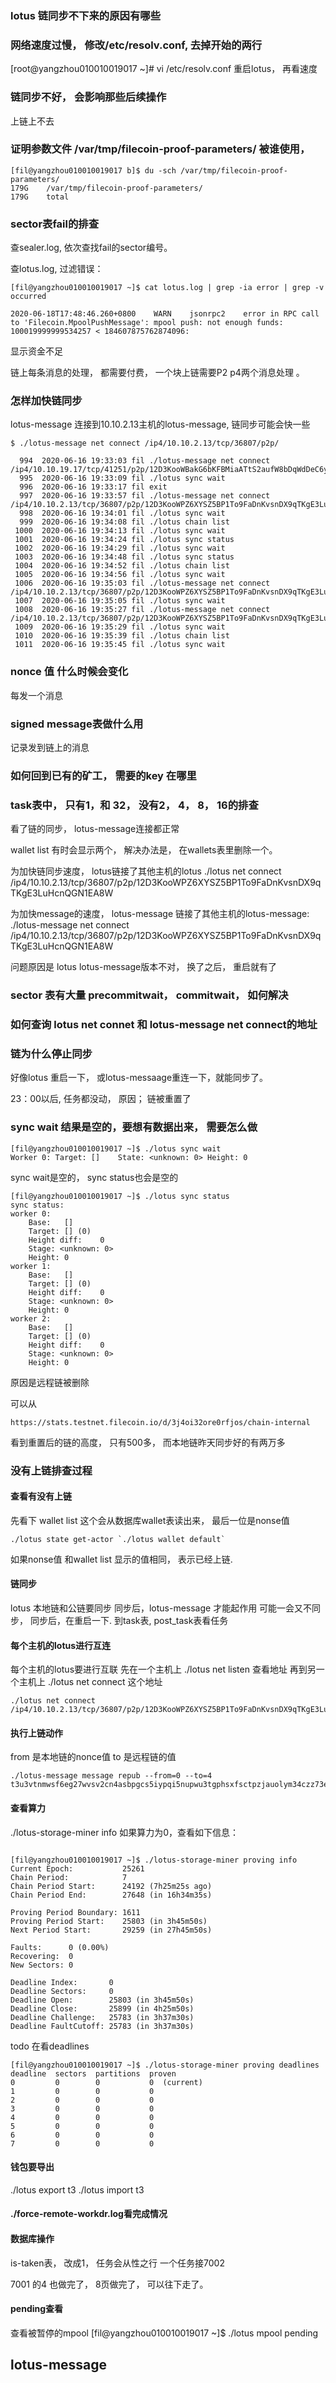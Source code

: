 

### lotus 链同步不下来的原因有哪些


### 网络速度过慢， 修改/etc/resolv.conf, 去掉开始的两行
[root@yangzhou010010019017 ~]# vi /etc/resolv.conf
重启lotus， 再看速度

### 链同步不好， 会影响那些后续操作
上链上不去

###  证明参数文件 /var/tmp/filecoin-proof-parameters/ 被谁使用， 
```
[fil@yangzhou010010019017 b]$ du -sch /var/tmp/filecoin-proof-parameters/
179G	/var/tmp/filecoin-proof-parameters/
179G	total
```


### sector表fail的排查
查sealer.log, 依次查找fail的sector编号。 

查lotus.log, 过滤错误：
```
[fil@yangzhou010010019017 ~]$ cat lotus.log | grep -ia error | grep -v occurred

2020-06-18T17:48:46.260+0800	WARN	jsonrpc2	error in RPC call to 'Filecoin.MpoolPushMessage': mpool push: not enough funds: 100019999999534257 < 184607875762874096:
```
 显示资金不足
 
 链上每条消息的处理， 都需要付费， 一个块上链需要P2 p4两个消息处理 。 


### 怎样加快链同步

lotus-message 连接到10.10.2.13主机的lotus-message, 链同步可能会快一些
```
$ ./lotus-message net connect /ip4/10.10.2.13/tcp/36807/p2p/

  994  2020-06-16 19:33:03 fil ./lotus-message net connect /ip4/10.10.19.17/tcp/41251/p2p/12D3KooWBakG6bKFBMiaATtS2aufW8bDqWdDeC6yjVWoSG3apUu3
  995  2020-06-16 19:33:09 fil ./lotus sync wait
  996  2020-06-16 19:33:17 fil exit
  997  2020-06-16 19:33:57 fil ./lotus-message net connect /ip4/10.10.2.13/tcp/36807/p2p/12D3KooWPZ6XYSZ5BP1To9FaDnKvsnDX9qTKgE3LuHcnQGN1EA8W
  998  2020-06-16 19:34:01 fil ./lotus sync wait
  999  2020-06-16 19:34:08 fil ./lotus chain list
 1000  2020-06-16 19:34:13 fil ./lotus sync wait
 1001  2020-06-16 19:34:24 fil ./lotus sync status
 1002  2020-06-16 19:34:29 fil ./lotus sync wait
 1003  2020-06-16 19:34:48 fil ./lotus sync status
 1004  2020-06-16 19:34:52 fil ./lotus chain list
 1005  2020-06-16 19:34:56 fil ./lotus sync wait
 1006  2020-06-16 19:35:03 fil ./lotus-message net connect /ip4/10.10.2.13/tcp/36807/p2p/12D3KooWPZ6XYSZ5BP1To9FaDnKvsnDX9qTKgE3LuHcnQGN1EA8W
 1007  2020-06-16 19:35:05 fil ./lotus sync wait
 1008  2020-06-16 19:35:27 fil ./lotus-message net connect /ip4/10.10.2.13/tcp/36807/p2p/12D3KooWPZ6XYSZ5BP1To9FaDnKvsnDX9qTKgE3LuHcnQGN1EA8W
 1009  2020-06-16 19:35:29 fil ./lotus sync wait
 1010  2020-06-16 19:35:39 fil ./lotus chain list
 1011  2020-06-16 19:35:45 fil ./lotus sync wait
```

### nonce 值 什么时候会变化
每发一个消息

### signed message表做什么用
记录发到链上的消息

### 如何回到已有的矿工， 需要的key 在哪里


### task表中， 只有1，和 32， 没有2， 4， 8， 16的排查
看了链的同步， lotus-message连接都正常

wallet list 有时会显示两个， 解决办法是， 在wallets表里删除一个。 

为加快链同步速度， lotus链接了其他主机的lotus
./lotus net connect /ip4/10.10.2.13/tcp/36807/p2p/12D3KooWPZ6XYSZ5BP1To9FaDnKvsnDX9qTKgE3LuHcnQGN1EA8W


为加快message的速度， lotus-message 链接了其他主机的lotus-message:
./lotus-message net connect /ip4/10.10.2.13/tcp/36807/p2p/12D3KooWPZ6XYSZ5BP1To9FaDnKvsnDX9qTKgE3LuHcnQGN1EA8W

问题原因是 lotus lotus-message版本不对， 换了之后， 重启就有了

### sector 表有大量 precommitwait，  commitwait， 如何解决



### 如何查询 lotus net connet 和 lotus-message net connect的地址


### 链为什么停止同步

好像lotus 重启一下， 或lotus-messaage重连一下，就能同步了。 

23：00以后, 任务都没动， 
原因； 链被重置了

### sync wait 结果是空的，要想有数据出来，  需要怎么做
``` 
[fil@yangzhou010010019017 ~]$ ./lotus sync wait
Worker 0: Target: []	State: <unknown: 0>	Height: 0
```

sync wait是空的， sync status也会是空的
```
[fil@yangzhou010010019017 ~]$ ./lotus sync status
sync status:
worker 0:
	Base:	[]
	Target:	[] (0)
	Height diff:	0
	Stage: <unknown: 0>
	Height: 0
worker 1:
	Base:	[]
	Target:	[] (0)
	Height diff:	0
	Stage: <unknown: 0>
	Height: 0
worker 2:
	Base:	[]
	Target:	[] (0)
	Height diff:	0
	Stage: <unknown: 0>
	Height: 0
```
原因是远程链被删除

可以从
```
https://stats.testnet.filecoin.io/d/3j4oi32ore0rfjos/chain-internal
```
看到重置后的链的高度， 只有500多， 而本地链昨天同步好的有两万多
 

### 没有上链排查过程 
#### 查看有没有上链
先看下 wallet list 
这个会从数据库wallet表读出来，
最后一位是nonse值
```
./lotus state get-actor `./lotus wallet default`
```

如果nonse值 和wallet list 显示的值相同， 表示已经上链. 
#### 链同步
lotus 本地链和公链要同步
同步后，lotus-message 才能起作用
可能一会又不同步， 同步后，在重启一下. 
到task表, post_task表看任务

#### 每个主机的lotus进行互连
每个主机的lotus要进行互联
先在一个主机上 ./lotus net listen 查看地址 
再到另一个主机上    ./lotus net connect 这个地址
```
./lotus net connect /ip4/10.10.2.13/tcp/36807/p2p/12D3KooWPZ6XYSZ5BP1To9FaDnKvsnDX9qTKgE3LuHcnQGN1EA8W
```

#### 执行上链动作

from 是本地链的nonce值
to 是远程链的值
```
./lotus-message message repub --from=0 --to=4 t3u3vtnmwsf6eg27wvsv2cn4asbpgcs5iypqi5nupwu3tgphsxfsctpzjauolym34czz73esw77aaaogajzopq
```

#### 查看算力
./lotus-storage-miner info 
如果算力为0，查看如下信息：
```
 
[fil@yangzhou010010019017 ~]$ ./lotus-storage-miner proving info
Current Epoch:           25261
Chain Period:            7
Chain Period Start:      24192 (7h25m25s ago)
Chain Period End:        27648 (in 16h34m35s)

Proving Period Boundary: 1611
Proving Period Start:    25803 (in 3h45m50s)
Next Period Start:       29259 (in 27h45m50s)

Faults:      0 (0.00%)
Recovering:  0
New Sectors: 0

Deadline Index:       0
Deadline Sectors:     0
Deadline Open:        25803 (in 3h45m50s)
Deadline Close:       25899 (in 4h25m50s)
Deadline Challenge:   25783 (in 3h37m30s)
Deadline FaultCutoff: 25783 (in 3h37m30s)
```

todo 在看deadlines

```
[fil@yangzhou010010019017 ~]$ ./lotus-storage-miner proving deadlines
deadline  sectors  partitions  proven
0         0        0           0  (current)
1         0        0           0
2         0        0           0
3         0        0           0
4         0        0           0
5         0        0           0
6         0        0           0
7         0        0           0
```


#### 钱包要导出 
./lotus export t3
./lotus import t3 

#### ./force-remote-workdr.log看完成情况

#### 数据库操作
is-taken表， 改成1， 任务会从性之行
一个任务接7002

7001 的4 也做完了， 8页做完了， 可以往下走了。 

#### pending查看
查看被暂停的mpool
[fil@yangzhou010010019017 ~]$ ./lotus mpool pending


## lotus-message 


